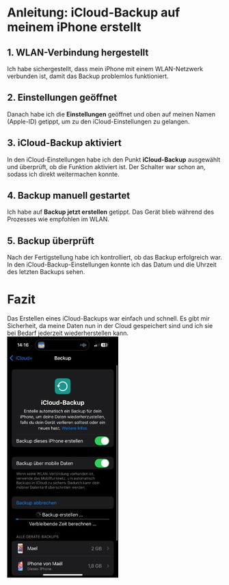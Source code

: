 # Anleitung: iCloud-Backup auf meinem iPhone erstellt

## 1. WLAN-Verbindung hergestellt

Ich habe sichergestellt, dass mein iPhone mit einem WLAN-Netzwerk verbunden ist, damit das Backup problemlos funktioniert.

## 2. Einstellungen geöffnet

Danach habe ich die **Einstellungen** geöffnet und oben auf meinen Namen (Apple-ID) getippt, um zu den iCloud-Einstellungen zu gelangen.

## 3. iCloud-Backup aktiviert

In den iCloud-Einstellungen habe ich den Punkt **iCloud-Backup** ausgewählt und überprüft, ob die Funktion aktiviert ist. Der Schalter war schon an, sodass ich direkt weitermachen konnte.

## 4. Backup manuell gestartet

Ich habe auf **Backup jetzt erstellen** getippt. Das Gerät blieb während des Prozesses wie empfohlen im WLAN.

## 5. Backup überprüft

Nach der Fertigstellung habe ich kontrolliert, ob das Backup erfolgreich war. In den iCloud-Backup-Einstellungen konnte ich das Datum und die Uhrzeit des letzten Backups sehen.

# Fazit

Das Erstellen eines iCloud-Backups war einfach und schnell. Es gibt mir Sicherheit, da meine Daten nun in der Cloud gespeichert sind und ich sie bei Bedarf jederzeit wiederherstellen kann.
![Bild Backup](bilder/Backuperstelle.jpg)
